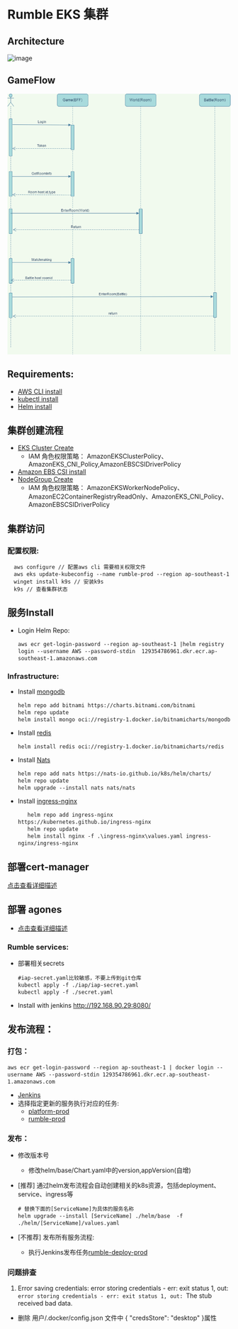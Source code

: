 # Rumble EKS 集群

## Architecture

![image](./draws/rumble.drawio.png)

## GameFlow

![image](./draws/gameflow.drawio.png)

## Requirements:

* [AWS CLI install](https://docs.aws.amazon.com/zh_cn/cli/latest/userguide/cli-chap-configure.html)
* [kubectl install](https://docs.aws.amazon.com/zh_cn/eks/latest/userguide/create-kubeconfig.html)
* [Helm install](https://helm.sh/docs/intro/install/)

## 集群创建流程

* [EKS Cluster Create](https://docs.aws.amazon.com/zh_cn/eks/latest/userguide/create-cluster.html)
    * IAM 角色权限策略： AmazonEKSClusterPolicy、AmazonEKS_CNI_Policy,AmazonEBSCSIDriverPolicy
* [Amazon EBS CSI install](https://docs.aws.amazon.com/zh_cn/eks/latest/userguide/ebs-csi.html)
* [NodeGroup Create](https://docs.aws.amazon.com/zh_cn/eks/latest/userguide/create-managed-node-group.html)
    * IAM 角色权限策略：
      AmazonEKSWorkerNodePolicy、AmazonEC2ContainerRegistryReadOnly、AmazonEKS_CNI_Policy、AmazonEBSCSIDriverPolicy

## 集群访问

### 配置权限:

 ```shell
   aws configure // 配置aws cli 需要相关权限文件
   aws eks update-kubeconfig --name rumble-prod --region ap-southeast-1
   winget install k9s // 安装k9s
   k9s // 查看集群状态
 ```

## 服务Install

* Login Helm Repo:
   ```shell
   aws ecr get-login-password --region ap-southeast-1 |helm registry login --username AWS --password-stdin  129354786961.dkr.ecr.ap-southeast-1.amazonaws.com
   ```

### Infrastructure:

* Install [mongodb](https://artifacthub.io/packages/helm/bitnami/mongodb)
   ```shell
   helm repo add bitnami https://charts.bitnami.com/bitnami
   helm repo update 
   helm install mongo oci://registry-1.docker.io/bitnamicharts/mongodb 
    ```
* Install [redis](https://artifacthub.io/packages/helm/bitnami/redis)
   ```shell
   helm install redis oci://registry-1.docker.io/bitnamicharts/redis 
    ```
* Install [Nats](https://artifacthub.io/packages/helm/bitnami/nats)
   ```shell
   helm repo add nats https://nats-io.github.io/k8s/helm/charts/
   helm repo update 
   helm upgrade --install nats nats/nats
    ```
* Install [ingress-nginx](https://artifacthub.io/packages/helm/ingress-nginx/ingress-nginx)
    ```shell
       helm repo add ingress-nginx https://kubernetes.github.io/ingress-nginx
       helm repo update 
       helm install nginx -f .\ingress-nginx\values.yaml ingress-nginx/ingress-nginx 
    ```

## 部署cert-manager

[点击查看详细描述](./cert-manager/readme.md)

## 部署 agones

* [点击查看详细描述](./agones/readme.md)

### Rumble services:

* 部署相关secrets

   ```shell
   #iap-secret.yaml比较敏感，不要上传到git仓库
   kubectl apply -f ./iap/iap-secret.yaml
  kubectl apply -f ./secret.yaml
   ```
* Install with jenkins http://192.168.90.29:8080/

## 发布流程：

### 打包：

```shell
aws ecr get-login-password --region ap-southeast-1 | docker login --username AWS --password-stdin 129354786961.dkr.ecr.ap-southeast-1.amazonaws.com
```

* [Jenkins](http://192.168.90.29:8080/)
* 选择指定更新的服务执行对应的任务:
    * [platform-prod](http://192.168.90.29:8080/job/platform-prod/)
    * [rumble-prod](http://192.168.90.29:8080/job/rumble-prod/)

### 发布：

* 修改版本号
    * 修改helm/base/Chart.yaml中的version,appVersion(自增)

* [推荐] 通过helm发布流程会自动创建相关的k8s资源，包括deployment、service、ingress等

   ```shell
  # 替换下面的[ServiceName]为具体的服务名称
  helm upgrade --install [ServiceName] ./helm/base  -f ./helm/[ServiceName]/values.yaml 
   ```
* [不推荐] 发布所有服务流程:
    * 执行Jenkins发布任务[rumble-deploy-prod](http://192.168.90.29:8080/job/rumble-deploy-prod/)

### 问题排查

1. Error saving credentials: error storing credentials - err: exit status 1,
   out: `error storing credentials - err: exit status 1, out: `The stub received bad data.

* 删除 用户/.docker/config.json 文件中 { "credsStore": "desktop" }属性